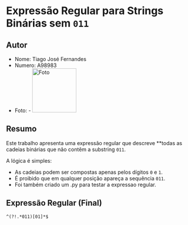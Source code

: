 # Expressão Regular para Strings Binárias sem `011`

## Autor
- Nome: Tiago José Fernandes 
- Numero: A98983
- Foto:  - <img src="Fotografia.jpg" alt="Foto" width="120"/>

## Resumo
Este trabalho apresenta uma expressão regular que descreve **todas as cadeias binárias que não contêm a substring `011`.

A lógica é simples:
- As cadeias podem ser compostas apenas pelos dígitos `0` e `1`.
- É proibido que em qualquer posição apareça a sequência `011`.
- Foi também criado um .py para testar a expressao regular.

## Expressão Regular (Final)
```regex
^(?!.*011)[01]*$
